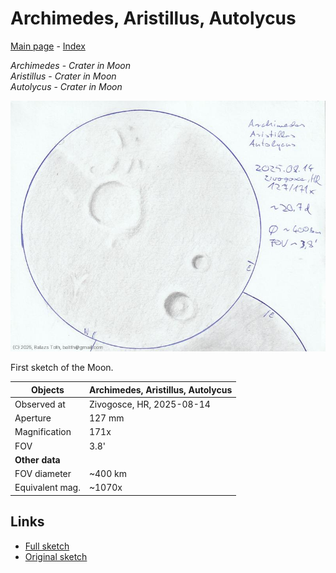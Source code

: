 # Archimedes, Aristillus, Autolycus

[Main page](../index.md) - [Index](../pages/obj_index.md)

_Archimedes_ - _Crater in Moon_  
_Aristillus_ - _Crater in Moon_  
_Autolycus_ - _Crater in Moon_  

![Archimedes, Aristillus, Autolycus](../img/archimedes-aristillus-autolycus-20250905.jpg)

First sketch of the Moon.

Objects | Archimedes, Aristillus, Autolycus
-|-
Observed at | Zivogosce, HR, 2025-08-14
Aperture | 127 mm
Magnification | 171x
FOV | 3.8'
**Other data** |  
FOV diameter | ~400 km
Equivalent mag. | ~1070x


## Links

- [Full sketch](../img/archimedes-aristillus-autolycus-aristarchus-herodotus-20250905.jpg)
- [Original sketch](../scan/20250905011040_001.jpg)

